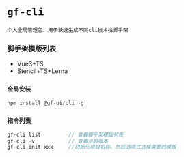 # `gf-cli`

`个人全局管理包、用于快速生成不同cli技术栈脚手架`

### 脚手架模版列表

- Vue3+TS
- Stencil+TS+Lerna

### `全局安装`
```js
npm install @gf-ui/cli -g  
```
### `指令列表`
```js
gf-cli list         // 查看脚手架模版列表
gf-cli -v           // 查看当前版本
gf-cli init xxx     //初始化项目名称、然后选项式选择需要的模版
```